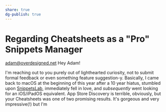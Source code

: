 ```yaml
---
share: true
dg-publish: true
---
```

# Regarding Cheatsheets as a "Pro" Snippets Manager
adam@overdesigned.net
Hey Adam!

I'm reaching out to you purely out of lighthearted curiosity, not to submit formal feedback or even something feature suggestion-y. Basically, I came back to macOS at the beginning of this year after a 10 year hiatus, stumbled upon [SnippetsLab](https://apps.apple.com/us/app/snippetslab/id1006087419), immediately fell in love, and *subsequently* went looking for an iOS/iPadOS equivalent. App Store Discovery is terrible, obviously, but your Cheatsheets was one of two promising results. It's gorgeous and very impressive(!) but I'm 